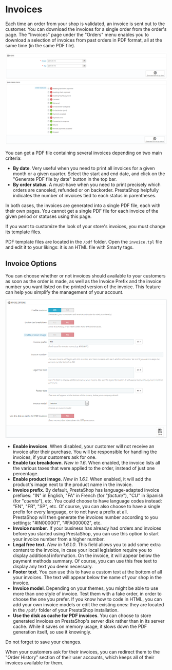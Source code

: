 # Invoices

Each time an order from your shop is validated, an invoice is sent out to the customer. You can download the invoices for a single order from the order's page. The "Invoices" page under the "Orders" menu enables you to download a selection of invoices from past orders in PDF format, all at the same time (in the same PDF file).

![](<../../../.gitbook/assets/30245492 (1).png>)

You can get a PDF file containing several invoices depending on two main criteria:

* **By date**. Very useful when you need to print all invoices for a given month or a given quarter. Select the start and end date, and click on the "Generate PDF file by date" button in the top bar.
* **By order status**. A must-have when you need to print precisely which orders are canceled, refunded or on backorder. PrestaShop helpfully indicates the number of invoices tied to each status in parentheses.

In both cases, the invoices are generated into a single PDF file, each with their own pages. You cannot get a single PDF file for each invoice of the given period or statuses using this page.

If you want to customize the look of your store's invoices, you must change its template files.

PDF template files are located in the `/pdf` folder. Open the `invoice.tpl` file and edit it to your likings: it is an HTML file with Smarty tags.

## Invoice Options <a href="#invoices-invoiceoptions" id="invoices-invoiceoptions"></a>

You can choose whether or not invoices should available to your customers as soon as the order is made, as well as the Invoice Prefix and the invoice number you want listed on the printed version of the invoice. This feature can help you simplify the management of your account.

![](<../../../.gitbook/assets/38109193 (1).png>)

* **Enable invoices**. When disabled, your customer will not receive an invoice after their purchase. You will be responsible for handling the invoices, if your customers ask for one.
* **Enable tax breakdown**. _New in 1.6_. When enabled, the invoice lists all the various taxes that were applied to the order, instead of just one percentage.
* **Enable product image**. _New in 1.6.1._ When enabled, it will add the product's image next to the product name in the invoice.
* **Invoice prefix**. By default, PrestaShop has language-adapted invoice prefixes: "IN" in English, "FA" in French (for "_facture_"), "CU" in Spanish (for "_cuenta_"), etc. You could choose to have language codes instead: "EN", "FR", "SP", etc. Of course, you can also choose to have a single prefix for every language, or to not have a prefix at all.\
  &#x20;PrestaShop will then generate the invoices number according to you settings: "#IN000001", "#FA000002", etc.
* **Invoice number**. If your business has already had orders and invoices before you started using PrestaShop, you can use this option to start your invoice number from a higher number.
* **Legal free text.** _New in 1.6.1.0_. This field allows you to add some extra content to the invoice, in case your local legislation require you to display additional information. On the invoice, it will appear below the payment methods summary. Of course, you can use this free text to display any text you deem necessary.
* **Footer text**. You can use this to have a custom text at the bottom of all your invoices. The text will appear below the name of your shop in the invoice.
* **Invoice model**. Depending on your themes, you might be able to use more than one style of invoice. Test them with a fake order, in order to choose the one you prefer. If you know how to code in HTML, you can add your own invoice models or edit the existing ones: they are located in the `/pdf/` folder of your PrestaShop installation.
* **Use the disk as cache for PDF invoices**. You can choose to store generated invoices on PrestaShop's server disk rather than in its server cache. While it saves on memory usage, it slows down the PDF generation itself, so use it knowingly.

Do not forget to save your changes.

When your customers ask for their invoices, you can redirect them to the "Order History" section of their user accounts, which keeps all of their invoices available for them.
